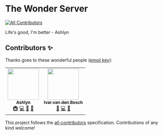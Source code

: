 # The Wonder Server
<!-- ALL-CONTRIBUTORS-BADGE:START - Do not remove or modify this section -->
[![All Contributors](https://img.shields.io/badge/all_contributors-2-orange.svg?style=flat-square)](#contributors-)
<!-- ALL-CONTRIBUTORS-BADGE:END -->
Life's good, I'm better - Ashlyn

## Contributors ✨

Thanks goes to these wonderful people ([emoji key](https://allcontributors.org/docs/en/emoji-key)):

<!-- ALL-CONTRIBUTORS-LIST:START - Do not remove or modify this section -->
<!-- prettier-ignore-start -->
<!-- markdownlint-disable -->
<table>
  <tr>
    <td align="center"><a href="https://github.com/AshlynDev"><img src="https://avatars.githubusercontent.com/u/58740254?v=4?s=100" width="100px;" alt=""/><br /><sub><b>Ashlyn</b></sub></a><br /><a href="#infra-AshlynDev" title="Infrastructure (Hosting, Build-Tools, etc)">🚇</a> <a href="https://github.com/The-Wonder-Server/.github/commits?author=AshlynDev" title="Code">💻</a> <a href="#ideas-AshlynDev" title="Ideas, Planning, & Feedback">🤔</a> <a href="#projectManagement-AshlynDev" title="Project Management">📆</a></td>
    <td align="center"><a href="https://github.com/IvarvandenBosch"><img src="https://avatars.githubusercontent.com/u/78146502?v=4?s=100" width="100px;" alt=""/><br /><sub><b>Ivar van den Bosch</b></sub></a><br /><a href="#design-IvarvandenBosch" title="Design">🎨</a> <a href="https://github.com/The-Wonder-Server/.github/commits?author=IvarvandenBosch" title="Code">💻</a> <a href="#ideas-IvarvandenBosch" title="Ideas, Planning, & Feedback">🤔</a></td>
  </tr>
</table>

<!-- markdownlint-restore -->
<!-- prettier-ignore-end -->

<!-- ALL-CONTRIBUTORS-LIST:END -->

This project follows the [all-contributors](https://github.com/all-contributors/all-contributors) specification. Contributions of any kind welcome!
